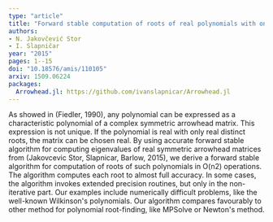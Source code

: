 ```yaml
---
type: "article"
title: "Forward stable computation of roots of real polynomials with only real distinct roots"
authors:
- N. Jakovčević Stor
- I. Slapničar
year: "2015"
pages: 1--15
doi: "10.18576/amis/110105"
arxiv: 1509.06224
packages:
  Arrowhead.jl: https://github.com/ivanslapnicar/Arrowhead.jl
---
```

As showed in (Fiedler, 1990), any polynomial can be expressed as a characteristic polynomial of a complex symmetric arrowhead matrix. This expression is not unique. If the polynomial is real with only real distinct roots, the matrix can be chosen real. By using accurate forward stable algorithm for computing eigenvalues of real symmetric arrowhead matrices from (Jakovcevic Stor, Slapnicar, Barlow, 2015), we derive a forward stable algorithm for computation of roots of such polynomials in O(n2) operations. The algorithm computes each root to almost full accuracy. In some cases, the algorithm invokes extended precision routines, but only in the non-iterative part. Our examples include numerically difficult problems, like the well-known Wilkinson's polynomials. Our algorithm compares favourably to other method for polynomial root-finding, like MPSolve or Newton's method.